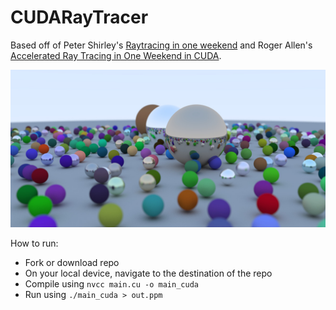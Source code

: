 # CUDARayTracer
Based off of Peter Shirley's [Raytracing in one weekend](https://raytracing.github.io/) and Roger Allen's [Accelerated Ray Tracing in One Weekend in CUDA](https://developer.nvidia.com/blog/accelerated-ray-tracing-cuda/).

![alt text](https://github.com/christianblanton123/CUDARayTracer/blob/master/CUDARayTracer/500samplesperpixel.jpg?raw=true)

How to run:
- Fork or download repo
- On your local device, navigate to the destination of the repo
- Compile using `nvcc main.cu -o main_cuda`
- Run using `./main_cuda > out.ppm`  